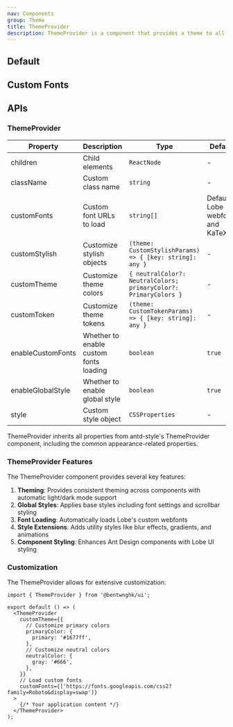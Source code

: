 ```yaml
---
nav: Components
group: Theme
title: ThemeProvider
description: ThemeProvider is a component that provides a theme to all the child components. It supports theme customization, custom stylish objects, and font loading.
---
```


## Default

<code src="./demos/index.tsx" center></code>

## Custom Fonts

<code src="./demos/CustomFonts.tsx" center></code>

## APIs

### ThemeProvider

| Property          | Description                            | Type                                                             | Default                         |
| ----------------- | -------------------------------------- | ---------------------------------------------------------------- | ------------------------------- |
| children          | Child elements                         | `ReactNode`                                                      | -                               |
| className         | Custom class name                      | `string`                                                         | -                               |
| customFonts       | Custom font URLs to load               | `string[]`                                                       | Default Lobe webfonts and KaTeX |
| customStylish     | Customize stylish objects              | `(theme: CustomStylishParams) => { [key: string]: any }`         | -                               |
| customTheme       | Customize theme colors                 | `{ neutralColor?: NeutralColors; primaryColor?: PrimaryColors }` | -                               |
| customToken       | Customize theme tokens                 | `(theme: CustomTokenParams) => { [key: string]: any }`           | -                               |
| enableCustomFonts | Whether to enable custom fonts loading | `boolean`                                                        | `true`                          |
| enableGlobalStyle | Whether to enable global style         | `boolean`                                                        | `true`                          |
| style             | Custom style object                    | `CSSProperties`                                                  | -                               |

ThemeProvider inherits all properties from antd-style's ThemeProvider component, including the common appearance-related properties.

### ThemeProvider Features

The ThemeProvider component provides several key features:

1. **Theming**: Provides consistent theming across components with automatic light/dark mode support
2. **Global Styles**: Applies base styles including font settings and scrollbar styling
3. **Font Loading**: Automatically loads Lobe's custom webfonts
4. **Style Extensions**: Adds utility styles like blur effects, gradients, and animations
5. **Component Styling**: Enhances Ant Design components with Lobe UI styling

### Customization

The ThemeProvider allows for extensive customization:

```tsx
import { ThemeProvider } from '@bentwnghk/ui';

export default () => (
  <ThemeProvider
    customTheme={{
      // Customize primary colors
      primaryColor: {
        primary: '#1677ff',
      },
      // Customize neutral colors
      neutralColor: {
        gray: '#666',
      },
    }}
    // Load custom fonts
    customFonts={['https://fonts.googleapis.com/css2?family=Roboto&display=swap']}
  >
    {/* Your application content */}
  </ThemeProvider>
);
```
